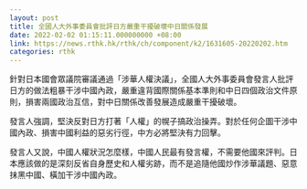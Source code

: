 ```yaml
---
layout: post
title: 全國人大外事委員會批評日方嚴重干擾破壞中日關係發展
date: 2022-02-02 01:15:11.000000000 +08:00
link: https://news.rthk.hk/rthk/ch/component/k2/1631605-20220202.htm
categories: rthk
---
```


針對日本國會眾議院審議通過「涉華人權決議」，全國人大外事委員會發言人批評日方的做法粗暴干涉中國內政，嚴重違背國際關係基本準則和中日四個政治文件原則，損害兩國政治互信，對中日關係改善發展造成嚴重干擾破壞。

發言人強調，堅決反對日方打著「人權」的幌子搞政治操弄。對於任何企圖干涉中國內政、損害中國利益的惡劣行徑，中方必將堅決有力回擊。

發言人又說，中國人權狀況怎麼樣，中國人民最有發言權，不需要他國來評判。日本應該做的是深刻反省自身歷史和人權劣跡，而不是追隨他國炒作涉華議題、惡意抹黑中國、橫加干涉中國內政。
